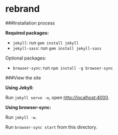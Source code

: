 rebrand
=======

###Installation process

__Required packages:__
- `jekyll`: run `gem install jekyll`
- `jekyll-sass`: run `gem install jekyll-sass`

Optional packages:
- `browser-sync`: run `npm install -g browser-sync`

###View the site

__Using Jekyll:__

Run `jekyll serve -w`, open [http://localhost:4000](http://localhost:4000).

__Using browser-sync:__

Run `jekyll -w`.

Run `browser-sync start` from this directory.
